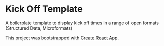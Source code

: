 # Kick Off Template
A boilerplate template to display kick off times in a range of open formats (Structured Data, Microformats)

This project was bootstrapped with [Create React App](https://github.com/facebook/create-react-app).


